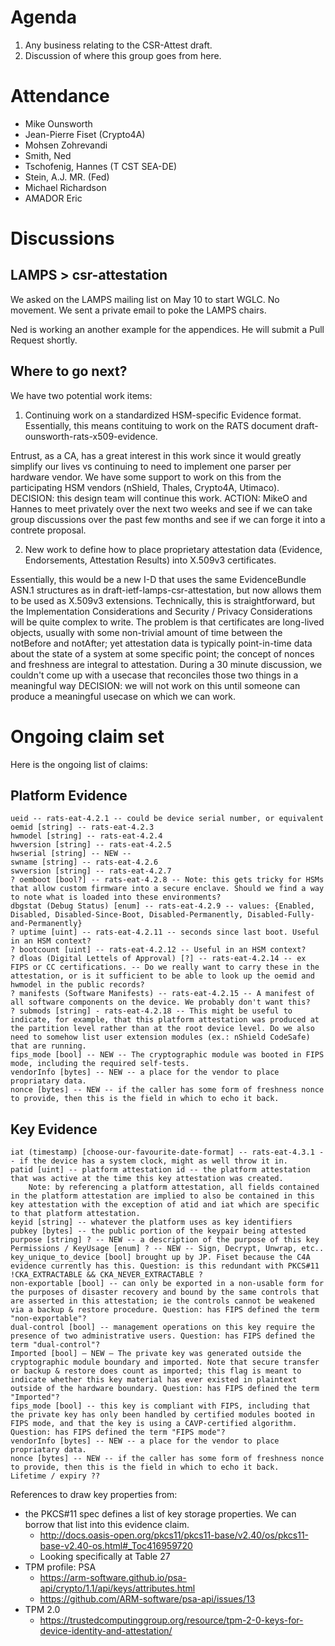 # Agenda

1. Any business relating to the CSR-Attest draft.
2. Discussion of where this group goes from here.

# Attendance

* Mike Ounsworth
* Jean-Pierre Fiset (Crypto4A)
* Mohsen Zohrevandi
* Smith, Ned
* Tschofenig, Hannes (T CST SEA-DE)
* Stein, A.J. MR. (Fed)
* Michael Richardson
* AMADOR Eric



# Discussions

## LAMPS > csr-attestation

We asked on the LAMPS mailing list on May 10 to start WGLC. No movement. We sent a private email to poke the LAMPS chairs.

Ned is working an another example for the appendices. He will submit a Pull Request shortly.

## Where to go next?

We have two potential work items:

1. Continuing work on a standardized HSM-specific Evidence format. Essentially, this means contituing to work on the RATS document draft-ounsworth-rats-x509-evidence.

Entrust, as a CA, has a great interest in this work since it would greatly simplify our lives vs continuing to need to implement one parser per hardware vendor.
We have some support to work on this from the participating HSM vendors (nShield, Thales, Crypto4A, Utimaco).
DECISION: this design team will continue this work.
ACTION: MikeO and Hannes to meet privately over the next two weeks and see if we can take group discussions over the past few months and see if we can forge it into a contrete proposal.

2. New work to define how to place proprietary attestation data (Evidence, Endorsements, Attestation Results) into X.509v3 certificates.

 Essentially, this would be a new I-D that uses the same EvidenceBundle ASN.1 structures as in draft-ietf-lamps-csr-attestation, but now allows them to be used as X.509v3 extensions. Technically, this is straightforward, but the Implementation Considerations and Security / Privacy Considerations will be quite complex to write.
 The problem is that certificates are long-lived objects, usually with some non-trivial amount of time between the notBefore and notAfter; yet attestation data is typically point-in-time data about the state of a system at some specific point; the concept of nonces and freshness are integral to attestation. During a 30 minute discussion, we couldn't come up with a usecase that reconciles those two things in a meaningful way
 DECISION: we will not work on this until someone can produce a meaningful usecase on which we can work.


# Ongoing claim set

Here is the ongoing list of claims:

Platform Evidence
---

    ueid -- rats-eat-4.2.1 -- could be device serial number, or equivalent
    oemid [string] -- rats-eat-4.2.3
    hwmodel [string] -- rats-eat-4.2.4
    hwversion [string] -- rats-eat-4.2.5
    hwserial [string] -- NEW -- 
    swname [string] -- rats-eat-4.2.6
    swversion [string] -- rats-eat-4.2.7
    ? oemboot [bool?] -- rats-eat-4.2.8 -- Note: this gets tricky for HSMs that allow custom firmware into a secure enclave. Should we find a way to note what is loaded into these environments?
    dbgstat (Debug Status) [enum] -- rats-eat-4.2.9 -- values: {Enabled, Disabled, Disabled-Since-Boot, Disabled-Permanently, Disabled-Fully-and-Permanently}
    ? uptime [uint] -- rats-eat-4.2.11 -- seconds since last boot. Useful in an HSM context?
    ? bootcount [uint] -- rats-eat-4.2.12 -- Useful in an HSM context?
    ? dloas (Digital Lettels of Approval) [?] -- rats-eat-4.2.14 -- ex FIPS or CC certifications. -- Do we really want to carry these in the attestation, or is it sufficient to be able to look up the oemid and hwmodel in the public records?
    ? manifests (Software Manifests) -- rats-eat-4.2.15 -- A manifest of all software components on the device. We probably don't want this?
    ? submods [string] - rats-eat-4.2.18 -- This might be useful to indicate, for example, that this platform attestation was produced at the partition level rather than at the root device level. Do we also need to somehow list user extension modules (ex.: nShield CodeSafe) that are running.
    fips_mode [bool] -- NEW -- The cryptographic module was booted in FIPS mode, including the required self-tests.
    vendorInfo [bytes] -- NEW -- a place for the vendor to place propriatary data.
    nonce [bytes] -- NEW -- if the caller has some form of freshness nonce to provide, then this is the field in which to echo it back.


Key Evidence
---

    iat (timestamp) [choose-our-favourite-date-format] -- rats-eat-4.3.1 -- if the device has a system clock, might as well throw it in.
    patid [uint] -- platform attestation id -- the platform attestation that was active at the time this key attestation was created.
        Note: by referencing a platform attestation, all fields contained in the platform attestation are implied to also be contained in this key attestation with the exception of atid and iat which are specific to that platform attestation.
    keyid [string] -- whatever the platform uses as key identifiers
    pubkey [bytes] -- the public portion of the keypair being attested
    purpose [string] ? -- NEW -- a description of the purpose of this key
    Permissions / KeyUsage [enum] ? -- NEW -- Sign, Decrypt, Unwrap, etc.. 
    key_unique_to_device [bool] brought up by JP. Fiset because the C4A evidence currently has this. Question: is this redundant with PKCS#11 !CKA_EXTRACTABLE && CKA_NEVER_EXTRACTABLE ?
    non-exportable [bool] -- can only be exported in a non-usable form for the purposes of disaster recovery and bound by the same controls that are asserted in this attestation; ie the controls cannot be weakened via a backup & restore procedure. Question: has FIPS defined the term "non-exportable"?
    dual-control [bool] -- management operations on this key require the presence of two administrative users. Question: has FIPS defined the term "dual-control"?
    Imported [bool] – NEW – The private key was generated outside the cryptographic module boundary and imported. Note that secure transfer or backup & restore does count as imported; this flag is meant to indicate whether this key material has ever existed in plaintext outside of the hardware boundary. Question: has FIPS defined the term "Imported"?
    fips_mode [bool] -- this key is compliant with FIPS, including that the private key has only been handled by certified modules booted in FIPS mode, and that the key is using a CAVP-certified algorithm. Question: has FIPS defined the term "FIPS mode"?
    vendorInfo [bytes] -- NEW -- a place for the vendor to place propriatary data.
    nonce [bytes] -- NEW -- if the caller has some form of freshness nonce to provide, then this is the field in which to echo it back.
    Lifetime / expiry ??

References to draw key properties from:
* the PKCS#11 spec defines a list of key storage properties. We can borrow that list into this evidence claim.
    * http://docs.oasis-open.org/pkcs11/pkcs11-base/v2.40/os/pkcs11-base-v2.40-os.html#_Toc416959720
    * Looking specifically at Table 27    
* TPM profile: PSA
    * https://arm-software.github.io/psa-api/crypto/1.1/api/keys/attributes.html
    * https://github.com/ARM-software/psa-api/issues/13
* TPM 2.0
    * https://trustedcomputinggroup.org/resource/tpm-2-0-keys-for-device-identity-and-attestation/
